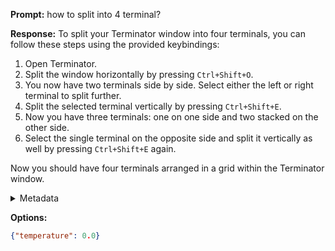 **Prompt:**
how to split into 4 terminal?

**Response:**
To split your Terminator window into four terminals, you can follow these steps using the provided keybindings:

1. Open Terminator.
2. Split the window horizontally by pressing `Ctrl+Shift+O`.
3. You now have two terminals side by side. Select either the left or right terminal to split further.
4. Split the selected terminal vertically by pressing `Ctrl+Shift+E`.
5. Now you have three terminals: one on one side and two stacked on the other side.
6. Select the single terminal on the opposite side and split it vertically as well by pressing `Ctrl+Shift+E` again.

Now you should have four terminals arranged in a grid within the Terminator window.

<details><summary>Metadata</summary>

- Duration: 7048 ms
- Datetime: 2023-11-17T19:11:26.846717
- Model: gpt-4-1106-preview

</details>

**Options:**
```json
{"temperature": 0.0}
```

